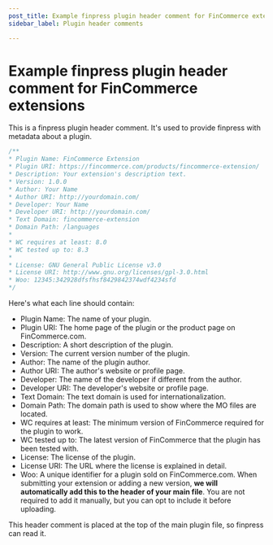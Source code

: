 ```yaml
---
post_title: Example finpress plugin header comment for FinCommerce extensions
sidebar_label: Plugin header comments

---
```


# Example finpress plugin header comment for FinCommerce extensions

This is a finpress plugin header comment. It's used to provide finpress with metadata about a plugin. 

```php
/**
* Plugin Name: FinCommerce Extension
* Plugin URI: https://fincommerce.com/products/fincommerce-extension/
* Description: Your extension's description text.
* Version: 1.0.0
* Author: Your Name
* Author URI: http://yourdomain.com/
* Developer: Your Name
* Developer URI: http://yourdomain.com/
* Text Domain: fincommerce-extension
* Domain Path: /languages
*
* WC requires at least: 8.0
* WC tested up to: 8.3
*
* License: GNU General Public License v3.0
* License URI: http://www.gnu.org/licenses/gpl-3.0.html
* Woo: 12345:342928dfsfhsf8429842374wdf4234sfd
*/
```

Here's what each line should contain:

* Plugin Name: The name of your plugin.
* Plugin URI: The home page of the plugin or the product page on FinCommerce.com.
* Description: A short description of the plugin.
* Version: The current version number of the plugin.
* Author: The name of the plugin author.
* Author URI: The author's website or profile page.
* Developer: The name of the developer if different from the author.
* Developer URI: The developer's website or profile page.
* Text Domain: The text domain is used for internationalization.
* Domain Path: The domain path is used to show where the MO files are located.
* WC requires at least: The minimum version of FinCommerce required for the plugin to work.
* WC tested up to: The latest version of FinCommerce that the plugin has been tested with.
* License: The license of the plugin.
* License URI: The URL where the license is explained in detail.
* Woo: A unique identifier for a plugin sold on FinCommerce.com. When submitting your extension or adding a new version, **we will automatically add this to the header of your main file**. You are not required to add it manually, but you can opt to include it before uploading. 

This header comment is placed at the top of the main plugin file, so finpress can read it.
